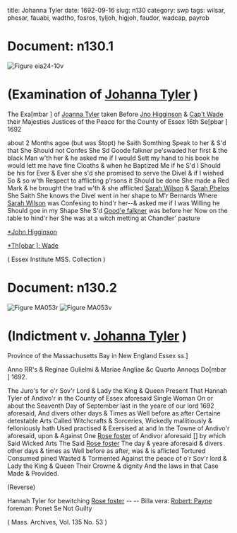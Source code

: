 title: Johanna Tyler
date: 1692-09-16
slug: n130
category: swp
tags: wilsar, phesar, fauabi, wadtho, fosros, tyljoh, higjoh, faudor, wadcap, payrob




# Document: n130.1

![Figure eia24-10v](/assets/thumb/eia24-10v.jpg)

# (Examination of [Johanna Tyler](/tag/tyljoh.html) )

The Exa[mbar ] of [Joanna Tyler](/tag/tyljoh.html) taken Before [Jno Higginson](/tag/higjoh.html) & [Cap't Wade](/tag/wadcap.html) their Majesties Justices of the Peace for the County of Essex 16th Se[pbar ] 1692 

about 2 Months agoe (but was Stopt) he Saith Somthing Speak to her & S'd that She Should not Confes She Sd Goode falkner pe'swaded her first & the black Man w'th her & he asked me if I would Sett my hand to his book he would lett me have fine Cloaths & when he Baptized Me if he S'd I Should be his for Ever & Ever she s'd she promised to serve the Divel & if I wished So & so w'th Respect to afflicting p'rsons it Should be done She made a Red Mark & he brought the trad w'th & she afflicted [Sarah Wilson](/tag/wilsar.html) & [Sarah Phelps](/tag/phesar.html) She Saith She knows the Divel went in her shape to M'r Bernards  Where [Sarah Wilson](/tag/wilsar.html) was Confesing to hind'r her--& asked me if I was Willing he Should goe in my Shape She S'd [Good'e falkner](/tag/fauabi.html) was before her Now on the table to hind'r her She was at a witch metting at Chandler' pasture

[*John Higginson](/tag/higjoh.html)

[*Th[obar ]: Wade](/tag/wadtho.html)

( Essex Institute MSS. Collection )


# Document: n130.2

![Figure MA053r](/assets/thumb/MA053r.jpg)
![Figure MA053v](/assets/thumb/MA053v.jpg)

# (Indictment v. [Johanna Tyler](/tag/tyljoh.html) )

Province of the Massachusetts Bay in New England Essex ss.] 

Anno RR's & Reginae Gulielmi & Mariae Angliae &c Quarto Annoqs Do[mbar ] 1692. 

 

The Juro's for o'r Sov'r Lord & Lady the King & Queen Present That Hannah Tyler of Andivo'r in the County of Essex aforesaid Single Woman On or about the Seaventh Day of September last in the yeare of our lord 1692 aforesaid, And divers other days & Times as Well before as after Certaine detestable Arts Called Witchcrafts & Sorceries, Wickedly mallitiously & felloniously hath Used practised & Exersised at and In the Towne of Andivo'r aforesaid, upon & Against One [Rose foster](/tag/fosros.html) of Andivor aforesaid [] by which Said Wicked Arts The Said [Rose foster](/tag/fosros.html) The day & yeare aforesaid & divers other days & times as Well before as after, was & is aflicted Tortured Consumed pined Wasted & Tormented Against the peace of o'r Sov'r lord & Lady the King & Queen Their Crowne & dignity And the laws in that Case Made & Provided.

(Reverse) 

Hannah Tyler for bewitching [Rose foster](/tag/fosros.html) -- -- Billa vera: [Robert: Payne](/tag/payrob.html) foreman: Ponet Se Not Guilty

( Mass. Archives, Vol. 135 No. 53 )
